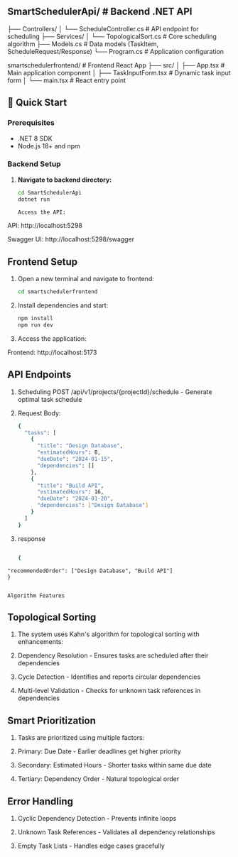 ## SmartSchedulerApi/ # Backend .NET API
├── Controllers/
│ └── ScheduleController.cs # API endpoint for scheduling
├── Services/
│ └── TopologicalSort.cs # Core scheduling algorithm
├── Models.cs # Data models (TaskItem, ScheduleRequest/Response)
└── Program.cs # Application configuration

smartschedulerfrontend/ # Frontend React App
├── src/
│ ├── App.tsx # Main application component
│ ├── TaskInputForm.tsx # Dynamic task input form
│ └── main.tsx # React entry point


## 🚀 Quick Start

### Prerequisites
- .NET 8 SDK
- Node.js 18+ and npm

### Backend Setup

1. **Navigate to backend directory:**
   ```bash
   cd SmartSchedulerApi
   dotnet run

   Access the API:

API: http://localhost:5298

Swagger UI: http://localhost:5298/swagger

## Frontend Setup
1. Open a new terminal and navigate to frontend:

      ```bash
    cd smartschedulerfrontend


2. Install dependencies and start:

    ```bash
    npm install
    npm run dev

3. Access the application:

Frontend: http://localhost:5173




## API Endpoints
1. Scheduling
POST /api/v1/projects/{projectId}/schedule - Generate optimal task schedule

2. Request Body:
    ```bash
    {
      "tasks": [
        {
          "title": "Design Database",
          "estimatedHours": 8,
          "dueDate": "2024-01-15",
          "dependencies": []
        },
        {
          "title": "Build API",
          "estimatedHours": 16,
          "dueDate": "2024-01-20",
          "dependencies": ["Design Database"]
        }
      ]
    }


  3. response 

        ```bash

        {
    "recommendedOrder": ["Design Database", "Build API"]
    }


    Algorithm Features
## Topological Sorting
1. The system uses Kahn's algorithm for topological sorting with enhancements:

2. Dependency Resolution - Ensures tasks are scheduled after their dependencies

3. Cycle Detection - Identifies and reports circular dependencies

4. Multi-level Validation - Checks for unknown task references in dependencies

## Smart Prioritization
1. Tasks are prioritized using multiple factors:

2. Primary: Due Date - Earlier deadlines get higher priority

3. Secondary: Estimated Hours - Shorter tasks within same due date

4. Tertiary: Dependency Order - Natural topological order

## Error Handling
1. Cyclic Dependency Detection - Prevents infinite loops

2. Unknown Task References - Validates all dependency relationships

3. Empty Task Lists - Handles edge cases gracefully
  
